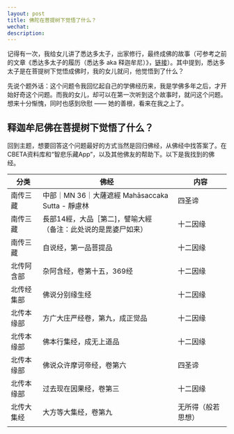 ```yaml
---
layout: post
title: 佛陀在菩提树下觉悟了什么？
wechat: 
description:
---
```

记得有一次，我给女儿讲了悉达多太子，出家修行，最终成佛的故事（可参考之前的文章《悉达多太子的履历（悉达多 aka 释迦牟尼）》，[链接](https://mp.weixin.qq.com/s/RTYR1B8gD7a04x0c8ocW8g)）。其中提到，悉达多太子是在菩提树下觉悟成佛时，我的女儿就问，他觉悟到了什么？

先说个题外话：这个问题令我回忆起自己的学佛经历来，我是学佛多年之后，才开始好奇这个问题。而我的女儿，却可以在第一次听到这个故事时，就问这个问题。想来十分惭愧，同时也感到欣慰 —— 她的善根，看来在我之上了。

## 释迦牟尼佛在菩提树下觉悟了什么？

回到主题，想要回答这个问题最好的方式当然是回归佛经，从佛经中找答案了。在CBETA资料库和“智悲乐藏App”，以及其他佛友的帮助下。以下是我找到的佛经。

| 分类 | 佛经 | 内容 |
| ---- | ---- | ---- |
| 南传三藏 | 中部｜MN 36｜大薩遮經 Mahāsaccaka Sutta - 靜慮林 | 四圣谛 |
| 南传三藏 | 長部14經，大品［第二]，譬喻大經<br>（备注：此处说的是毘婆尸如来） | 十二因缘 |
| 南传三藏 | 自说经，第一品菩提品 | 十二因缘 |
| 北传阿含部 | 杂阿含经，卷第十五，369经 | 十二因缘 |
| 北传经集部 | 佛说分别缘生经 | 十二因缘 |
| 北传本缘部 | 方广大庄严经卷，第九，成正觉品 | 十二因缘 |
| 北传本缘部 | 佛本行集经，成无上道品 | 十二因缘 |
| 北传本缘部 | 佛说众许摩诃帝经，卷第六 | 四圣谛 |
| 北传本缘部 | 过去现在因果经，卷第三 | 十二因缘 |
| 北传大集经 | 大方等大集经，卷第九 | 无所得（般若思想） |
|  |  |  |
